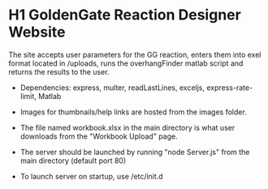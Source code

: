 # H1 GoldenGate Reaction Designer Website
The site accepts user parameters for the GG reaction, enters them into exel format located in /uploads, runs the overhangFinder matlab script and returns the results to the user.

* Dependencies: express,  multer, readLastLines, exceljs, express-rate-limit, Matlab

* Images for thumbnails/help links are hosted from the images folder.

* The file named workbook.xlsx in the main directory is what user downloads from the "Workbook Upload" page.

* The server should be launched by running "node Server.js" from the main directory (default port 80)

* To launch server on startup, use /etc/init.d